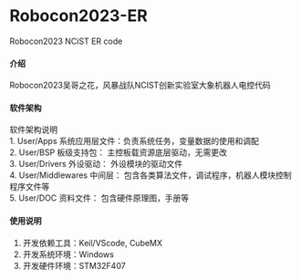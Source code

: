 # Robocon2023-ER
Robocon2023 NCiST ER code
#### 介绍
Robocon2023吴哥之花，风暴战队NCIST创新实验室大象机器人电控代码

#### 软件架构
软件架构说明  
	1. User/Apps        系统应用层文件：负责系统任务，变量数据的使用和调配  
	2. User/BSP   	    板级支持包：    主控板载资源底层驱动，无需更改  
	3. User/Drivers	    外设驱动：	    外设模块的驱动文件  
	4. User/Middlewares 中间层：        包含各类算法文件，调试程序，机器人模块控制程序文件等  
	5. User/DOC         资料文件：      包含硬件原理图，手册等  

#### 使用说明

1.  开发依赖工具：Keil/VScode, CubeMX
2.  开发系统环境：Windows
3.  开发硬件环境：STM32F407
